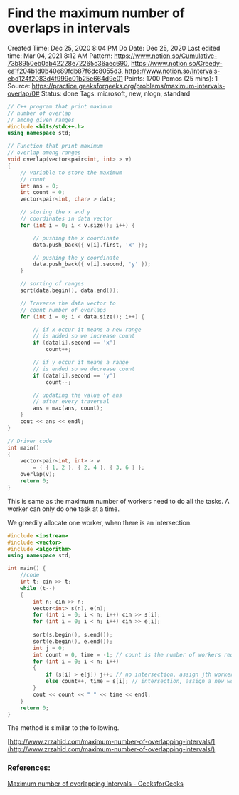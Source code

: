 # Find the maximum number of overlaps in intervals

Created Time: Dec 25, 2020 8:04 PM
Do Date: Dec 25, 2020
Last edited time: Mar 04, 2021 8:12 AM
Pattern: https://www.notion.so/Cumulative-73b8950eb0ab42228e72265c36aec690, https://www.notion.so/Greedy-ea1f204b1d0b40e89fdb87f6dc8055d3, https://www.notion.so/Intervals-ebd124f2083d4f999c01b25e664d9e01
Points: 1700
Pomos (25 mins): 1
Source: https://practice.geeksforgeeks.org/problems/maximum-intervals-overlap/0#
Status: done
Tags: microsoft, new, nlogn, standard

```cpp
// C++ program that print maximum
// number of overlap
// among given ranges
#include <bits/stdc++.h>
using namespace std;

// Function that print maximum
// overlap among ranges
void overlap(vector<pair<int, int> > v)
{
	// variable to store the maximum
	// count
	int ans = 0;
	int count = 0;
	vector<pair<int, char> > data;

	// storing the x and y
	// coordinates in data vector
	for (int i = 0; i < v.size(); i++) {

		// pushing the x coordinate
		data.push_back({ v[i].first, 'x' });

		// pushing the y coordinate
		data.push_back({ v[i].second, 'y' });
	}

	// sorting of ranges
	sort(data.begin(), data.end());

	// Traverse the data vector to
	// count number of overlaps
	for (int i = 0; i < data.size(); i++) {

		// if x occur it means a new range
		// is added so we increase count
		if (data[i].second == 'x')
			count++;

		// if y occur it means a range
		// is ended so we decrease count
		if (data[i].second == 'y')
			count--;

		// updating the value of ans
		// after every traversal
		ans = max(ans, count);
	}
	cout << ans << endl;
}

// Driver code
int main()
{
	vector<pair<int, int> > v
		= { { 1, 2 }, { 2, 4 }, { 3, 6 } };
	overlap(v);
	return 0;
}
```

This is same as the maximum number of workers need to do all the tasks. A worker can only do one task at a time. 

We greedily allocate one worker, when there is an intersection. 

```cpp
#include <iostream>
#include <vector>
#include <algorithm>
using namespace std;

int main() {
	//code
	int t; cin >> t;
	while (t--)
	{
	    int n; cin >> n;
	    vector<int> s(n), e(n); 
	    for (int i = 0; i < n; i++) cin >> s[i]; 
	    for (int i = 0; i < n; i++) cin >> e[i]; 
	    
	    sort(s.begin(), s.end());
	    sort(e.begin(), e.end());
	    int j = 0; 
	    int count = 0, time = -1; // count is the number of workers required
	    for (int i = 0; i < n; i++)
	    {
	        if (s[i] > e[j]) j++; // no intersection, assign jth worker to i
	        else count++, time = s[i]; // intersection, assign a new worker to i
	    }
	    cout << count << " " << time << endl;
	}
	return 0;
}
```

The method is similar to the following. 

[http://www.zrzahid.com/maximum-number-of-overlapping-intervals/](http://www.zrzahid.com/maximum-number-of-overlapping-intervals/)

### References:

[Maximum number of overlapping Intervals - GeeksforGeeks](https://www.geeksforgeeks.org/maximum-number-of-overlapping-intervals/)